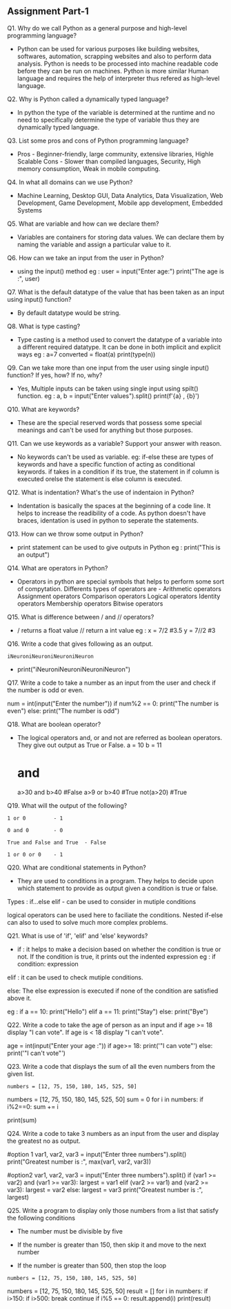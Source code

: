 ## Assignment Part-1
Q1. Why do we call Python as a general purpose and high-level programming language?
- Python can be used for various purposes like building websites, softwares, automation, scrapping websites and also to perform data analysis. Python is needs to be processed into machine readable code before they can be run on machines. Python is more similar Human language and requires the help of interpreter thus refered as high-level language.

Q2. Why is Python called a dynamically typed language?
- In python the type of the variable is determined at the runtime and no need to specifically determine the type of variable thus they are dynamically typed language.

Q3. List some pros and cons of Python programming language?
- Pros - Beginner-friendly, large community, extensive libraries, Highle Scalable
Cons - Slower than compiled languages, Security, High memory consumption, Weak in mobile computing.

Q4. In what all domains can we use Python?
- Machine Learning, Desktop GUI, Data Analytics, Data Visualization, Web Development, Game Development, Mobile app development, Embedded Systems

Q5. What are variable and how can we declare them?
- Variables are containers for storing data values. We can declare them by naming the variable and assign a particular value to it.

Q6. How can we take an input from the user in Python?
 - using the input() method
eg : user = input("Enter age:")
     print("The age is :", user)

Q7. What is the default datatype of the value that has been taken as an input using input() function?
- By default datatype would be string.

Q8. What is type casting?
- Type casting is a method used to convert the datatype of a variable into a different required datatype. It can be done in both implicit and explicit ways
eg : a=7
     converted = float(a)
     print(type(n))

Q9. Can we take more than one input from the user using single input() function? If yes, how? If no, why?
- Yes, Multiple inputs can be taken using single input using spilt() function.
eg : a, b = input("Enter values").split()
     print(f'{a} , {b}')

Q10. What are keywords?
- These are the special reserved words that possess some special meanings and can't be used for anything but those purposes.

Q11. Can we use keywords as a variable? Support your answer with reason.
- No keywords can't be used as variable. eg: if-else these are types of keywords and have a specific function of acting as conditional keywords. if takes in a condition if its true, the statement in if column is executed orelse the statement is else column is executed.

Q12. What is indentation? What's the use of indentaion in Python?
- Indentation is basically the spaces at the beginning of a code line. It helps to increase the readibility of a code.
As python doesn't have braces, identation is used in python to seperate the statements.

Q13. How can we throw some output in Python?
- print statement can be used to give outputs in Python
eg : print("This is an output")

Q14. What are operators in Python?
- Operators in python are special symbols that helps to perform some sort of compytation. Differents types of operators are - 
Arithmetic operators
Assignment operators
Comparison operators
Logical operators
Identity operators
Membership operators
Bitwise operators

Q15. What is difference between / and // operators?
- / returns a float value
  // return a int value
eg : x = 7/2  #3.5
     y = 7//2 #3

Q16. Write a code that gives following as an output.
```
iNeuroniNeuroniNeuroniNeuron
```
- print("iNeuroniNeuroniNeuroniNeuron")

Q17. Write a code to take a number as an input from the user and check if the number is odd or even.

num = int(input("Enter the number"))
if num%2 == 0:
     print("The number is even")
else:
     print("The number is odd")


Q18. What are boolean operator?
- The logical operators and, or and not are referred as boolean operators. They give out output as True or False.
  a = 10
  b = 11
  # and
  a>30 and b>40  #False
  a>9 or b>40    #True
  not(a>20)      #True

Q19. What will the output of the following?
```
1 or 0         - 1

0 and 0        - 0

True and False and True  - False

1 or 0 or 0    - 1
```

Q20. What are conditional statements in Python?
- They are used to conditions in a program. They helps to decide upon which statement to provide as output given a condition is true or false.

Types : if...else
        elif - can be used to consider in mutiple conditions

logical operators can be used here to faciliate the conditions.
Nested if-else can also to used to solve much more complex problems.


Q21. What is use of 'if', 'elif' and 'else' keywords?
- if : it helps to make a decision based on whether the condition is true or not. If the condition is true, it prints out the indented expression
eg : if condition:
          expression

elif : it can be used to check mutiple conditions.

else: The else expression is executed if none of the condition are satisfied above it.

eg : if a == 10:
          print("Hello")
     elif a == 11:
          print("Stay")
     else:
          print("Bye")

Q22. Write a code to take the age of person as an input and if age >= 18 display "I can vote". If age is < 18 display "I can't vote".

age = int(input("Enter your age :"))
if age>= 18:
     print('"I can vote"')
else:
     print('"I can\'t vote"')


Q23. Write a code that displays the sum of all the even numbers from the given list.
```
numbers = [12, 75, 150, 180, 145, 525, 50]
```
numbers = [12, 75, 150, 180, 145, 525, 50]
sum = 0
for i in numbers:
     if i%2==0:
          sum += i

print(sum)


Q24. Write a code to take 3 numbers as an input from the user and display the greatest no as output.

#option 1
var1, var2, var3 = input("Enter three numbers").split()
print("Greatest number is :", max(var1, var2, var3))

#option2
var1, var2, var3 = input("Enter three numbers").split()
if (var1 >= var2) and (var1 >= var3):
     largest = var1
elif (var2 >= var1) and (var2 >= var3):
     largest = var2
else:
     largest = var3
print("Greatest number is :", largest)

Q25. Write a program to display only those numbers from a list that satisfy the following conditions

- The number must be divisible by five

- If the number is greater than 150, then skip it and move to the next number

- If the number is greater than 500, then stop the loop
```
numbers = [12, 75, 150, 180, 145, 525, 50]
```
numbers = [12, 75, 150, 180, 145, 525, 50]
result = []
for i in numbers:
     if i>150:
          if i>500:
               break
          continue
     if i%5 == 0:
          result.append(i)
print(result)